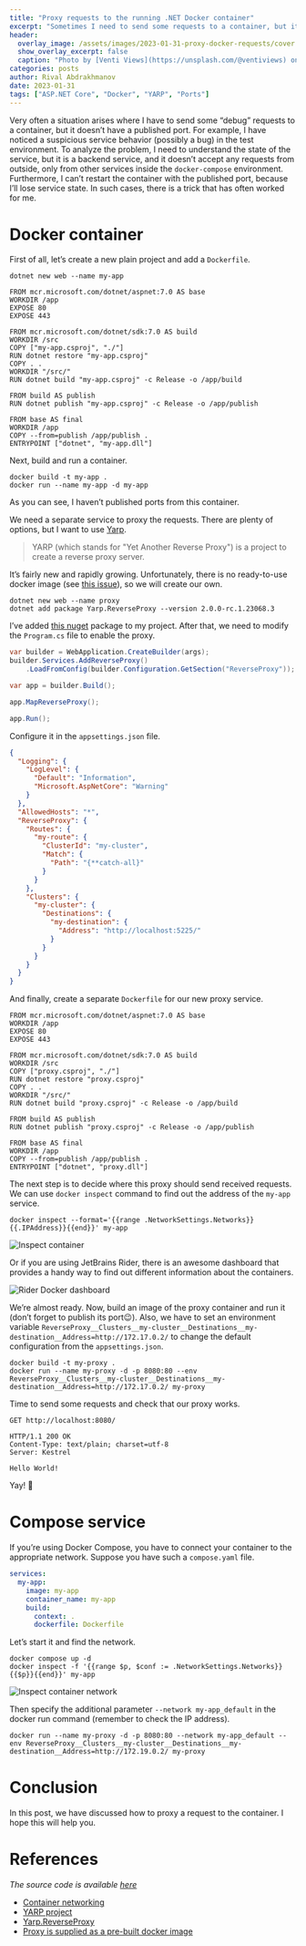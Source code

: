 ```yaml
---
title: "Proxy requests to the running .NET Docker container"
excerpt: "Sometimes I need to send some requests to a container, but its ports are not published and I don't want to restart the container. In this post, I’m going to describe a possible workaround for such a situation."
header:
  overlay_image: /assets/images/2023-01-31-proxy-docker-requests/cover.jpg
  show_overlay_excerpt: false
  caption: "Photo by [Venti Views](https://unsplash.com/@ventiviews) on [Unsplash](https://unsplash.com)"
categories: posts
author: Rival Abdrakhmanov
date: 2023-01-31
tags: ["ASP.NET Core", "Docker", "YARP", "Ports"]
---
```


Very often a situation arises where I have to send some “debug” requests to a container, but it doesn’t have a published port. For example, I have noticed a suspicious service behavior (possibly a bug) in the test environment. To analyze the problem, I need to understand the state of the service, but it is a backend service, and it doesn’t accept any requests from outside, only from other services inside the `docker-compose` environment. Furthermore, I can’t restart the container with the published port, because I’ll lose service state. In such cases, there is a trick that has often worked for me.

# Docker container

First of all, let’s create a new plain project and add a `Dockerfile`.

```
dotnet new web --name my-app 
```

```docker
FROM mcr.microsoft.com/dotnet/aspnet:7.0 AS base
WORKDIR /app
EXPOSE 80
EXPOSE 443

FROM mcr.microsoft.com/dotnet/sdk:7.0 AS build
WORKDIR /src
COPY ["my-app.csproj", "./"]
RUN dotnet restore "my-app.csproj"
COPY . .
WORKDIR "/src/"
RUN dotnet build "my-app.csproj" -c Release -o /app/build

FROM build AS publish
RUN dotnet publish "my-app.csproj" -c Release -o /app/publish

FROM base AS final
WORKDIR /app
COPY --from=publish /app/publish .
ENTRYPOINT ["dotnet", "my-app.dll"]
```

Next, build and run a container.

```
docker build -t my-app .
docker run --name my-app -d my-app
```

As you can see, I haven’t published ports from this container.

We need a separate service to proxy the requests. There are plenty of options, but I want to use [Yarp](https://github.com/microsoft/reverse-proxy).

> YARP (which stands for "Yet Another Reverse Proxy") is a project to create a reverse proxy server.

It’s fairly new and rapidly growing. Unfortunately, there is no ready-to-use docker image (see [this issue](https://github.com/microsoft/reverse-proxy/issues/247)), so we will create our own.

```
dotnet new web --name proxy
dotnet add package Yarp.ReverseProxy --version 2.0.0-rc.1.23068.3
```

I’ve added [this nuget](https://www.nuget.org/packages/Yarp.ReverseProxy) package to my project. After that, we need to modify the `Program.cs` file to enable the proxy.

```csharp
var builder = WebApplication.CreateBuilder(args);
builder.Services.AddReverseProxy()
    .LoadFromConfig(builder.Configuration.GetSection("ReverseProxy"));

var app = builder.Build();

app.MapReverseProxy();

app.Run();
```

Configure it in the `appsettings.json` file.

```json
{
  "Logging": {
    "LogLevel": {
      "Default": "Information",
      "Microsoft.AspNetCore": "Warning"
    }
  },
  "AllowedHosts": "*",
  "ReverseProxy": {
    "Routes": {
      "my-route": {
        "ClusterId": "my-cluster",
        "Match": {
          "Path": "{**catch-all}"
        }
      }
    },
    "Clusters": {
      "my-cluster": {
        "Destinations": {
          "my-destination": {
            "Address": "http://localhost:5225/"
          }
        }
      }
    }
  }
}
```

And finally, create a separate `Dockerfile` for our new proxy service.

```docker
FROM mcr.microsoft.com/dotnet/aspnet:7.0 AS base
WORKDIR /app
EXPOSE 80
EXPOSE 443

FROM mcr.microsoft.com/dotnet/sdk:7.0 AS build
WORKDIR /src
COPY ["proxy.csproj", "./"]
RUN dotnet restore "proxy.csproj"
COPY . .
WORKDIR "/src/"
RUN dotnet build "proxy.csproj" -c Release -o /app/build

FROM build AS publish
RUN dotnet publish "proxy.csproj" -c Release -o /app/publish

FROM base AS final
WORKDIR /app
COPY --from=publish /app/publish .
ENTRYPOINT ["dotnet", "proxy.dll"]
```

The next step is to decide where this proxy should send received requests. We can use `docker inspect` command to find out the address of the `my-app` service.

```
docker inspect --format='{{range .NetworkSettings.Networks}}{{.IPAddress}}{{end}}' my-app
```

![Inspect container](/assets/images/2023-01-31-proxy-docker-requests/inspect-container-ip.png)

Or if you are using JetBrains Rider, there is an awesome dashboard that provides a handy way to find out different information about the containers.

![Rider Docker dashboard](/assets/images/2023-01-31-proxy-docker-requests/rider-docker-dashboard.png)

We’re almost ready. Now, build an image of the proxy container and run it (don’t forget to publish its port😉). Also, we have to set an environment variable `ReverseProxy__Clusters__my-cluster__Destinations__my-destination__Address=http://172.17.0.2/` to change the default configuration from the `appsettings.json`.

```
docker build -t my-proxy .
docker run --name my-proxy -d -p 8080:80 --env ReverseProxy__Clusters__my-cluster__Destinations__my-destination__Address=http://172.17.0.2/ my-proxy
```

Time to send some requests and check that our proxy works.

```http
GET http://localhost:8080/

HTTP/1.1 200 OK
Content-Type: text/plain; charset=utf-8
Server: Kestrel

Hello World!
```

Yay! 🎉

# Compose service

If you’re using Docker Compose, you have to connect your container to the appropriate network. Suppose you have such a `compose.yaml` file.

```yaml
services:
  my-app:
    image: my-app
    container_name: my-app
    build:
      context: .
      dockerfile: Dockerfile
```

Let’s start it and find the network.

```
docker compose up -d
docker inspect -f '{{range $p, $conf := .NetworkSettings.Networks}}{{$p}}{{end}}' my-app
```

![Inspect container network](/assets/images/2023-01-31-proxy-docker-requests/inspect-container-network.png)

Then specify the additional parameter `--network my-app_default` in the docker run command (remember to check the IP address).

```
docker run --name my-proxy -d -p 8080:80 --network my-app_default --env ReverseProxy__Clusters__my-cluster__Destinations__my-destination__Address=http://172.19.0.2/ my-proxy
```

# Conclusion

In this post, we have discussed how to proxy a request to the container. I hope this will help you.

# References

*The source code is available [here](https://github.com/rafaelldi/containers-playground/tree/main/ports)*

- [Container networking](https://docs.docker.com/config/containers/container-networking/)
- [YARP project](https://github.com/microsoft/reverse-proxy)
- [Yarp.ReverseProxy](https://www.nuget.org/packages/Yarp.ReverseProxy)
- [Proxy is supplied as a pre-built docker image](https://github.com/microsoft/reverse-proxy/issues/247)